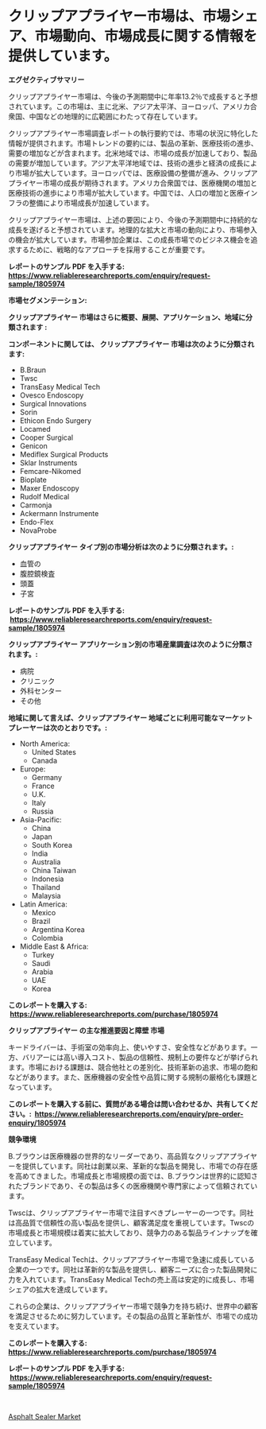 <p><h1>クリップアプライヤー市場は、市場シェア、市場動向、市場成長に関する情報を提供しています。</h1></p><p><strong>エグゼクティブサマリー</strong></p>
<p><p>クリップアプライヤー市場は、今後の予測期間中に年率13.2％で成長すると予想されています。この市場は、主に北米、アジア太平洋、ヨーロッパ、アメリカ合衆国、中国などの地理的に広範囲にわたって存在しています。</p><p>クリップアプライヤー市場調査レポートの執行要約では、市場の状況に特化した情報が提供されます。市場トレンドの要約には、製品の革新、医療技術の進歩、需要の増加などが含まれます。北米地域では、市場の成長が加速しており、製品の需要が増加しています。アジア太平洋地域では、技術の進歩と経済の成長により市場が拡大しています。ヨーロッパでは、医療設備の整備が進み、クリップアプライヤー市場の成長が期待されます。アメリカ合衆国では、医療機関の増加と医療技術の進歩により市場が拡大しています。中国では、人口の増加と医療インフラの整備により市場成長が加速しています。</p><p>クリップアプライヤー市場は、上述の要因により、今後の予測期間中に持続的な成長を遂げると予想されています。地理的な拡大と市場の動向により、市場参入の機会が拡大しています。市場参加企業は、この成長市場でのビジネス機会を追求するために、戦略的なアプローチを採用することが重要です。</p></p>
<p><strong>レポートのサンプル PDF を入手する: <a href="https://www.reliableresearchreports.com/enquiry/request-sample/1805974">https://www.reliableresearchreports.com/enquiry/request-sample/1805974</a></strong></p>
<p><strong>市場セグメンテーション:</strong></p>
<p><strong> クリップアプライヤー 市場はさらに概要、展開、アプリケーション、地域に分類されます :</strong></p>
<p><strong>コンポーネントに関しては、 クリップアプライヤー 市場は次のように分類されます: &nbsp;</strong></p>
<p><ul><li>B.Braun</li><li>Twsc</li><li>TransEasy Medical Tech</li><li>Ovesco Endoscopy</li><li>Surgical Innovations</li><li>Sorin</li><li>Ethicon Endo Surgery</li><li>Locamed</li><li>Cooper Surgical</li><li>Genicon</li><li>Mediflex Surgical Products</li><li>Sklar Instruments</li><li>Femcare-Nikomed</li><li>Bioplate</li><li>Maxer Endoscopy</li><li>Rudolf Medical</li><li>Carmonja</li><li>Ackermann Instrumente</li><li>Endo-Flex</li><li>NovaProbe</li></ul></p>
<p><strong> クリップアプライヤー タイプ別の市場分析は次のように分類されます。:</strong></p>
<p><ul><li>血管の</li><li>腹腔鏡検査</li><li>頭蓋</li><li>子宮</li></ul></p>
<p><strong>レポートのサンプル PDF を入手する: &nbsp;<a href="https://www.reliableresearchreports.com/enquiry/request-sample/1805974">https://www.reliableresearchreports.com/enquiry/request-sample/1805974</a></strong></p>
<p><strong> クリップアプライヤー アプリケーション別の市場産業調査は次のように分類されます。:</strong></p>
<p><ul><li>病院</li><li>クリニック</li><li>外科センター</li><li>その他</li></ul></p>
<p><strong>地域に関して言えば、クリップアプライヤー 地域ごとに利用可能なマーケットプレーヤーは次のとおりです。:</strong></p>
<p><ul>
    <li>
        North America:
        <ul>
            <li>United States</li>
            <li>Canada</li>
        </ul>
    </li>
    <li>
        Europe:
        <ul>
            <li>Germany</li>
            <li>France</li>
            <li>U.K.</li>
            <li>Italy</li>
            <li>Russia</li>
        </ul>
    </li>
    <li>
        Asia-Pacific:
        <ul>
            <li>China</li>
            <li>Japan</li>
            <li>South Korea</li>
            <li>India</li>
            <li>Australia</li>
            <li>China Taiwan</li>
            <li>Indonesia</li>
            <li>Thailand</li>
            <li>Malaysia</li>
        </ul>
    </li>
    <li>
        Latin America:
        <ul>
            <li>Mexico</li>
            <li>Brazil</li>
            <li>Argentina Korea</li>
            <li>Colombia</li>
        </ul>
    </li>
    <li>
        Middle East & Africa:
        <ul>
            <li>Turkey</li>
            <li>Saudi</li>
            <li>Arabia</li>
            <li>UAE</li>
            <li>Korea</li>
        </ul>
    </li>
    </ul></p>
<p><strong>このレポートを購入する: &nbsp;<a href="https://www.reliableresearchreports.com/purchase/1805974">https://www.reliableresearchreports.com/purchase/1805974</a></strong></p>
<p><strong>クリップアプライヤー の主な推進要因と障壁 市場</strong></p>
<p><p>キードライバーは、手術室の効率向上、使いやすさ、安全性などがあります。一方、バリアーには高い導入コスト、製品の信頼性、規制上の要件などが挙げられます。市場における課題は、競合他社との差別化、技術革新の追求、市場の飽和などがあります。また、医療機器の安全性や品質に関する規制の厳格化も課題となっています。</p></p>
<p><strong>このレポートを購入する前に、質問がある場合は問い合わせるか、共有してください。:&nbsp; <a href="https://www.reliableresearchreports.com/enquiry/pre-order-enquiry/1805974">https://www.reliableresearchreports.com/enquiry/pre-order-enquiry/1805974</a></strong></p>
<p><strong>競争環境</strong></p>
<p><p>B.ブラウンは医療機器の世界的なリーダーであり、高品質なクリップアプライヤーを提供しています。同社は創業以来、革新的な製品を開発し、市場での存在感を高めてきました。市場成長と市場規模の面では、B.ブラウンは世界的に認知されたブランドであり、その製品は多くの医療機関や専門家によって信頼されています。</p><p>Twscは、クリップアプライヤー市場で注目すべきプレーヤーの一つです。同社は高品質で信頼性の高い製品を提供し、顧客満足度を重視しています。Twscの市場成長と市場規模は着実に拡大しており、競争力のある製品ラインナップを確立しています。</p><p>TransEasy Medical Techは、クリップアプライヤー市場で急速に成長している企業の一つです。同社は革新的な製品を提供し、顧客ニーズに合った製品開発に力を入れています。TransEasy Medical Techの売上高は安定的に成長し、市場シェアの拡大を達成しています。</p><p>これらの企業は、クリップアプライヤー市場で競争力を持ち続け、世界中の顧客を満足させるために努力しています。その製品の品質と革新性が、市場での成功を支えています。</p></p>
<p><strong>このレポートを購入する: &nbsp; <a href="https://www.reliableresearchreports.com/purchase/1805974">https://www.reliableresearchreports.com/purchase/1805974</a></strong></p>
<p><strong>レポートのサンプル PDF を入手する: &nbsp;<a href="https://www.reliableresearchreports.com/enquiry/request-sample/1805974">https://www.reliableresearchreports.com/enquiry/request-sample/1805974</a></strong><strong></strong></p>
<p>&nbsp;</p>
<p><p><a href="https://noble-drawer-34c.notion.site/Asphalt-Sealer-Market-Offers-Provide-Insightful-Data-for-the-Time-Period-from-2024-to-2031-and-also--c1245505e4114d09839281c6438e3e02">Asphalt Sealer Market</a></p></p>